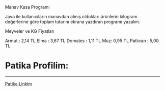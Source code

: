 Manav Kasa Programı

Java ile kullanıcıların manavdan almış oldukları ürünlerin kilogram değerlerine göre toplam tutarını ekrana yazdıran programı yazalım.

Meyveler ve KG Fiyatları

Armut : 2,14 TL
Elma : 3,67 TL
Domates : 1,11 TL
Muz: 0,95 TL
Patlıcan : 5,00 TL

# Patika Profilim:
***
<a href="https://app.patika.dev/arpat">Patika Linkim</a>